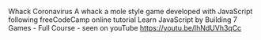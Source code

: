 Whack Coronavirus
A whack a mole style game developed with JavaScript 
following freeCodeCamp online tutorial Learn JavaScript by Building 7 Games - Full Course - 
seen on youTube https://youtu.be/lhNdUVh3qCc